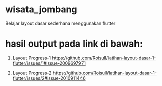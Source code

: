 # wisata_jombang

Belajar layout dasar sederhana menggunakan flutter

# hasil output pada link di bawah:
1. Layout Progress-1
https://github.com/Roisull/latihan-layout-dasar-1-flutter/issues/1#issue-2009697971

2. Layout Progress-2
https://github.com/Roisull/latihan-layout-dasar-1-flutter/issues/2#issue-2010911446
